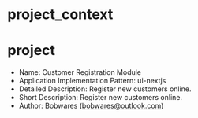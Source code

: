 # project_context

# project 

- Name: Customer Registration Module
- Application Implementation Pattern:  ui-nextjs
- Detailed Description:  Register new customers online.
- Short Description:  Register new customers online.
- Author: Bobwares ([bobwares@outlook.com](mailto:bobwares@outlook.com)) 

